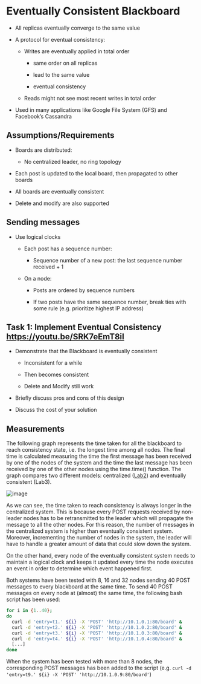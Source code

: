 # Eventually Consistent Blackboard

* All replicas eventually converge to the same value

* A protocol for eventual consistency:

  * Writes are eventually applied in total order
  
    * same order on all replicas
    
    * lead to the same value
    
    * eventual consistency
    
  * Reads might not see most recent writes in total order
 
* Used in many applications like Google File System (GFS) and Facebook’s Cassandra

## Assumptions/Requirements

* Boards are distributed:

  * No centralized leader, no ring topology
  
* Each post is updated to the local board, then propagated to other boards

* All boards are eventually consistent

* Delete and modify are also supported

## Sending messages

* Use logical clocks

  * Each post has a sequence number:
  
    * Sequence number of a new post: the last sequence number received + 1
    
  * On a node:
  
    * Posts are ordered by sequence numbers
    
    * If two posts have the same sequence number, break ties with some rule (e.g. prioritize highest IP address)

## Task 1: Implement Eventual Consistency https://youtu.be/SRK7eEmT8iI

* Demonstrate that the Blackboard is eventually consistent

  * Inconsistent for a while
  
  * Then becomes consistent
  
  * Delete and Modify still work
  
* Briefly discuss pros and cons of this design

* Discuss the cost of your solution

## Measurements

The following graph represents the time taken for all the blackboard to reach consistency state, i.e. the longest time among all nodes. The final time is calculated measuring the time the first message has been received by one of the nodes of the system and the time the last message has been received by one of the other nodes using the time.time() function. The graph compares two different models: centralized ([Lab2](https://github.com/ddellagiacoma/distributedsystems-2017-assignment-2)) and eventually consistent (Lab3).

![image](https://user-images.githubusercontent.com/24565161/37825370-e1fcd01c-2e8f-11e8-8069-1ae6e0a88a2a.png)

As we can see, the time taken to reach consistency is always longer in the centralized system. This is because every POST requests received by non-leader nodes has to be retransmitted to the leader which will propagate the message to all the other nodes. For this reason, the number of messages in the centralized system is higher than eventually consistent system. Moreover, incrementing the number of nodes in the system, the leader will have to handle a greater amount of data that could slow down the system.

On the other hand, every node of the eventually consistent system needs to maintain a logical clock and keeps it updated every time the node executes an event in order to determine which event happened first.

Both systems have been tested with 8, 16 and 32 nodes sending 40 POST messages to every blackboard at the same time. To send 40 POST messages on every node at (almost) the same time, the following bash script has been used:

```bash
for i in {1..40};
do
  curl -d 'entry=t1.' ${i} -X 'POST' 'http://10.1.0.1:80/board' &
  curl -d 'entry=t2.' ${i} -X 'POST' 'http://10.1.0.2:80/board' &
  curl -d 'entry=t3.' ${i} -X 'POST' 'http://10.1.0.3:80/board' &
  curl -d 'entry=t4.' ${i} -X 'POST' 'http://10.1.0.4:80/board' &
  [...]
done
```

When the system has been tested with more than 8 nodes, the corresponding POST messages has been added to the script (e.g. ``` curl -d 'entry=t9.' ${i} -X 'POST' 'http://10.1.0.9:80/board' ```)
